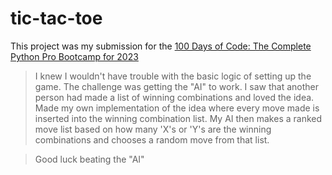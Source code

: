 # tic-tac-toe

This project was my submission for the [100 Days of Code: The Complete Python Pro Bootcamp for 2023](https://www.udemy.com/course/100-days-of-code/)


> I knew I wouldn't have trouble with the basic logic of setting up the game.  The challenge was getting the "AI" to work.  I saw that another person had made a list of winning combinations and loved the idea.  Made my own implementation of the idea where every move made is inserted into the winning combination list. My AI then makes a ranked move list based on how many 'X's or 'Y's are the winning combinations and chooses a random move from that list.

> Good luck beating the "AI"
